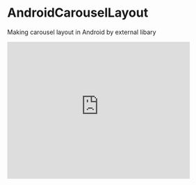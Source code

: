 # AndroidCarouselLayout
Making carousel layout in Android by external libary
<iframe width="420" height="315" src="https://www.youtube-nocookie.com/embed/SZj6THSiWu4" frameborder="0" allowfullscreen></iframe>
